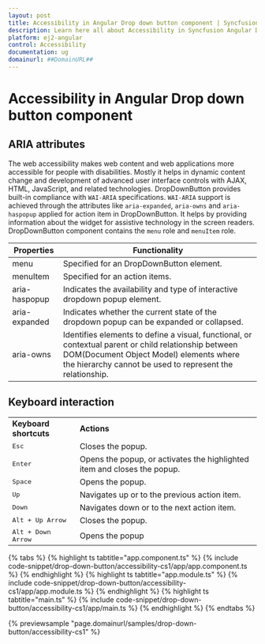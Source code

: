 ```yaml
---
layout: post
title: Accessibility in Angular Drop down button component | Syncfusion
description: Learn here all about Accessibility in Syncfusion Angular Drop down button component of Syncfusion Essential JS 2 and more.
platform: ej2-angular
control: Accessibility 
documentation: ug
domainurl: ##DomainURL##
---
```


# Accessibility in Angular Drop down button component

## ARIA attributes

The web accessibility makes web content and web applications more accessible for people with disabilities. Mostly it helps in dynamic content change and development of advanced user interface controls with AJAX, HTML, JavaScript, and related technologies.
DropDownButton provides built-in compliance with `WAI-ARIA` specifications. `WAI-ARIA` support is achieved through the attributes like `aria-expanded`, `aria-owns` and `aria-haspopup` applied for action item in DropDownButton. It helps by providing information about the widget for assistive technology in the screen readers. DropDownButton component contains the `menu` role and `menuItem` role.

| Properties | Functionality |
| ------------ | ----------------------- |
| menu | Specified for an DropDownButton element. |
| menuItem | Specified for an action items. |
| aria-haspopup | Indicates the availability and type of interactive dropdown popup element. |
| aria-expanded | Indicates whether the current state of the dropdown popup can be expanded or collapsed. |
| aria-owns | Identifies elements to define a visual, functional, or contextual parent or child relationship between DOM(Document Object Model) elements where the hierarchy cannot be used to represent the relationship. |

## Keyboard interaction

<!-- markdownlint-disable MD033 -->

<table>
<tr>
<td>
<b>Keyboard shortcuts</b></td><td>
<b>Actions</b></td></tr>
<tr>
<td>
<kbd>Esc</kbd></td><td>
Closes the popup.</td></tr>
<tr>
<td>
<kbd>Enter</kbd></td><td>
Opens the popup, or activates the highlighted item and closes the popup.</td></tr>
<tr>
<td>
<kbd>Space</kbd></td><td>
Opens the popup.</td></tr>
<tr>
<td>
<kbd>Up</kbd></td><td>
Navigates up or to the previous action item.</td></tr>
<tr>
<td>
<kbd>Down</kbd></td><td>
Navigates down or to the next action item.</td></tr>
<tr>
<td>
<kbd>Alt + Up Arrow</kbd></td><td>
Closes the popup.</td></tr>
<tr>
<td>
<kbd>Alt + Down Arrow</kbd></td><td>
Opens the popup</td></tr>
</table>

{% tabs %}
{% highlight ts tabtitle="app.component.ts" %}
{% include code-snippet/drop-down-button/accessibility-cs1/app/app.component.ts %}
{% endhighlight %}
{% highlight ts tabtitle="app.module.ts" %}
{% include code-snippet/drop-down-button/accessibility-cs1/app/app.module.ts %}
{% endhighlight %}
{% highlight ts tabtitle="main.ts" %}
{% include code-snippet/drop-down-button/accessibility-cs1/app/main.ts %}
{% endhighlight %}
{% endtabs %}
  
{% previewsample "page.domainurl/samples/drop-down-button/accessibility-cs1" %}